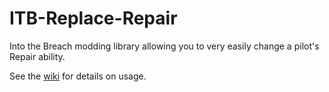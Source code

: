 # ITB-Replace-Repair
Into the Breach modding library allowing you to very easily change a pilot's Repair ability.

See the [wiki](https://github.com/Lemonymous/ITB-Replace-Repair/wiki) for details on usage.
